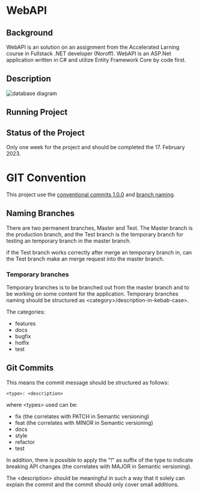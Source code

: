 # WebAPI

## Background
WebAPI is an solution on an assignment from the Accelerated Larning course in Fullstack .NET developer (Noroff). WebAPI is an ASP.Net application written in C# and utilize Entity Framework Core by code first. 
## Description

![database diagram](https://user-images.githubusercontent.com/15190773/222738786-6d6305d2-f0fc-4d39-8376-fdea42e3fa3e.PNG)

## Running Project


## Status of the Project
Only one week for the project and should be completed the 17. February 2023.

#  GIT Convention
This project use the [conventional commits 1.0.0](https://www.conventionalcommits.org/en/v1.0.0/) and [branch naming](https://dev.to/couchcamote/git-branching-name-convention-cch).
## Naming Branches
There are two permanent branches, Master and Test. The Master branch is the production branch, and the Test branch is the temporary branch for testing an temporary branch in the master branch.

if the Test branch works correctly after merge an temporary branch in, can the Test branch make an merge request into the master branch.

### Temporary branches
Temporary branches is to be branched out from the master branch and to be working on some content for the application. Temporary branches naming should be structured as \<category>/description-in-kebab-case>.

The categories:
- features
- docs
- bugfix
- hotfix
- test

## Git Commits
This means the commit message should be structured as follows:

    <type>: <description>

where \<types> used can be:
 - fix (the correlates with PATCH in Semantic versioning)
 - feat (the correlates with MINOR in Semantic versioning)
 - docs
 - style
 - refactor
 - test

In addition, there is possible to apply the "!" as suffix of the type to indicate breaking API changes (the correlates with MAJOR in Semantic versioning).

The \<description> should be meaningful in such a way that it solely can explain the commit and the commit should only cover small additions.
